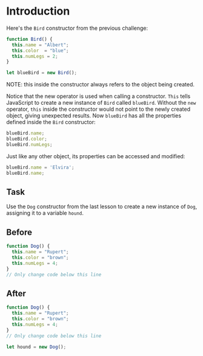 # Introduction

Here's the `Bird` constructor from the previous challenge:
```javascript
function Bird() {
  this.name = "Albert";
  this.color  = "blue";
  this.numLegs = 2;
}

let blueBird = new Bird();
```
NOTE: this inside the constructor always refers to the object being created.

Notice that the new operator is used when calling a constructor. `This` tells JavaScript to create a new instance of `Bird` called `blueBird`. Without the `new` operator, `this` inside the constructor would not point to the newly created object, giving unexpected results. Now `blueBird` has all the properties defined inside the `Bird` constructor:
```javascript
blueBird.name;
blueBird.color;
blueBird.numLegs;
```
Just like any other object, its properties can be accessed and modified:
```javascript
blueBird.name = 'Elvira';
blueBird.name;
```

## Task 

Use the `Dog` constructor from the last lesson to create a new instance of `Dog`, assigning it to a variable `hound`.

## Before

```javascript
function Dog() {
  this.name = "Rupert";
  this.color = "brown";
  this.numLegs = 4;
}
// Only change code below this line
```

## After

```javascript
function Dog() {
  this.name = "Rupert";
  this.color = "brown";
  this.numLegs = 4;
}
// Only change code below this line

let hound = new Dog();
```
